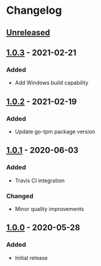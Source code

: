 # Changelog

## [Unreleased]

## [1.0.3] - 2021-02-21
### Added
- Add Windows build capability

## [1.0.2] - 2021-02-19
### Added
- Update go-tpm package version

## [1.0.1] - 2020-06-03
### Added
- Travis CI integration

### Changed
- Minor quality improvements

## [1.0.0] - 2020-05-28

### Added
- Initial release

[Unreleased]: https://github.com/globalsign/tpmkeys/compare/v1.0.3...HEAD
[1.0.3]: https://github.com/globalsign/tpmkeys/compare/v1.0.2...v1.0.3
[1.0.2]: https://github.com/globalsign/tpmkeys/compare/v1.0.1...v1.0.2
[1.0.1]: https://github.com/globalsign/tpmkeys/compare/v1.0.0...v1.0.1
[1.0.0]: https://github.com/globalsign/tpmkeys/releases/tag/v1.0.0
